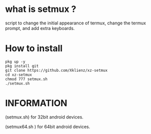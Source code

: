# what is setmux ?
  script to change the initial appearance of termux, 
  change the termux prompt, and add extra keyboards.

# How to install
  ```
  pkg up -y
  pkg install git
  git clone https://github.com/Xklienz/xz-setmux
  cd xz-setmux
  chmod 777 setmux.sh
  ./setmux.sh
  ```
# INFORMATION
 (setmux.sh) for 32bit android devices.

 (setmux64.sh ) for 64bit android devices.
 
 
